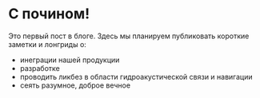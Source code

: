 # С почином!

Это первый пост в блоге. Здесь мы планируем публиковать короткие заметки и лонгриды о:
- инеграции нашей продукции
- разработке
- проводить ликбез в области гидроакустической связи и навигации
- сеять разумное, доброе вечное
